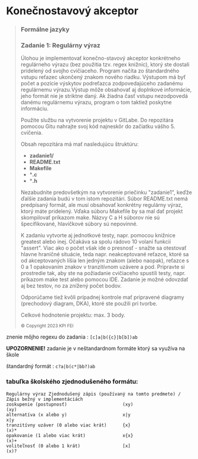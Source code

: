 # Konečnostavový akceptor

> ### Formálne jazyky
>
> ### Zadanie 1: Regulárny výraz
>
>Úlohou je implementovať konečno-stavový akceptor konkrétneho regulárneho výrazu (bez použitia tzv. regex knižníc),
    ktorý ste dostali pridelený od svojho cvičiaceho. Program načíta zo štandardného vstupu reťazec ukončený znakom nového riadku. 
    Výstupom má byť počet a pozície výskytov podreťazca zodpovedajúceho zadanému regulárnemu výrazu.Výstup môže obsahovať aj
    doplnkové informácie, jeho formát nie je striktne daný. Ak žiadna časť vstupu nezodpovedá danému regulárnemu výrazu,
    program o tom taktiež poskytne informáciu.
>
> Použite službu na vytvorenie projektu v GitLabe. Do repozitára pomocou Gitu nahrajte svoj kód najneskôr do začiatku vášho 5. cvičenia.
>
> Obsah repozitára má mať nasledujúcu štruktúru:
>- **zadanie1/**
>- **README.txt**
>- **Makefile**
>- ***.c**
>- ***.h**
>
>Nezabudnite predovšetkým na vytvorenie priečinku "zadanie1", keďže ďalšie zadania budú v tom istom repozitári. Súbor README.txt nemá predpísaný formát, ale musí obsahovať konkrétny regulárny výraz, ktorý máte pridelený. Vďaka súboru Makefile by sa mal dať projekt skompilovať príkazom make. Názvy C a H súborov nie sú špecifikované, hlavičkové súbory sú nepovinné.
>
>K zadaniu vytvorte aj jednotkové testy, napr. pomocou knižnice greatest alebo inej. Očakáva sa spolu rádovo 10 volaní funkcií "assert". Viac ako o počet však ide o presnosť - snažte sa otestovať hlavne hraničné situácie, teda napr. neakceptované reťazce, ktoré sa od akceptovaných líšia len jedným znakom (alebo naopak), reťazce s 0 a 1 opakovaním znakov v tranzitívnom uzávere a pod. Pripravte si prostredie tak, aby ste na požiadanie cvičiaceho spustili testy, napr. príkazom make test alebo pomocou IDE. Zadanie je možné odovzdať aj bez testov, no za znížený počet bodov.
>
>Odporúčame tiež kvôli prípadnej kontrole mať pripravené diagramy (prechodový diagram, DKA), ktoré ste použili pri tvorbe.
>
>Celkové hodnotenie projektu: max. 3 body.
>
><sub>  © Copyright 2023 KPI FEI  </sub>	


znenie môjho regexu do zadania : `[c]a|b({c}|b[b])ab`

**UPOZORNENIE!** zadanie je v neštandardnom formáte ktorý sa využíva na škole

štandardný formát : `c?a|b(c*|bb?)ab`

### tabuľka školského zjednodušeného formátu:
```
Regulárny výraz Zjednodušený zápis (používaný na tomto predmete) / Zápis bežný v implementáciách
zoskupenie (postupnosť)	                    (xy)	                    (xy)
alternatíva (x alebo y)	                    x|y	                            x|y
tranzitívny uzáver (0 alebo viac krát)	    {x}	                            (x)*
opakovanie (1 alebo viac krát)	            x{x}	                    (x)+
voliteľnosť (0 alebo 1 krát)	            [x]	                            (x)?
```
